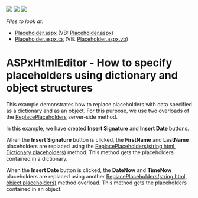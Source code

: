 <!-- default badges list -->
![](https://img.shields.io/endpoint?url=https://codecentral.devexpress.com/api/v1/VersionRange/128544938/15.1.6%2B)
[![](https://img.shields.io/badge/Open_in_DevExpress_Support_Center-FF7200?style=flat-square&logo=DevExpress&logoColor=white)](https://supportcenter.devexpress.com/ticket/details/T283576)
[![](https://img.shields.io/badge/📖_How_to_use_DevExpress_Examples-e9f6fc?style=flat-square)](https://docs.devexpress.com/GeneralInformation/403183)
<!-- default badges end -->
<!-- default file list -->
*Files to look at*:

* [Placeholder.aspx](./CS/Placeholder/Placeholder.aspx) (VB: [Placeholder.aspx](./VB/Placeholder/Placeholder.aspx))
* [Placeholder.aspx.cs](./CS/Placeholder/Placeholder.aspx.cs) (VB: [Placeholder.aspx.vb](./VB/Placeholder/Placeholder.aspx.vb))
<!-- default file list end -->
# ASPxHtmlEditor - How to specify placeholders using dictionary and object structures


<p>This example demonstrates how to replace placeholders with data specified as a dictionary and as an object. For this purpose, we use two overloads of the <a href="http://help.devexpress.com/#AspNet/DevExpressWebASPxHtmlEditorASPxHtmlEditor_ReplacePlaceholderstopic">ReplacePlaceholders</a> server-side method.</p>
<p>In this example, we have created <strong>Insert Signature</strong> and <strong>Insert Date </strong>buttons.</p>
<p>When the <strong>Insert Signature</strong> button is clicked, the <strong>FirstName</strong> and <strong>LastName</strong> placeholders are replaced using the <a href="https://documentation.devexpress.com/#AspNet/DevExpressWebASPxHtmlEditorASPxHtmlEditor_ReplacePlaceholderstopic%288Yxmrw%29">ReplacePlaceholders(string html, Dictionary <String, String> placeholders)</a> method. This method gets the placeholders contained in a dictionary.</p>
<p>When the <strong>Insert Date</strong> button is clicked, the <strong>DateNow</strong> and <strong>TimeNow</strong> placeholders are replaced using another <a href="https://documentation.devexpress.com/#AspNet/DevExpressWebASPxHtmlEditorASPxHtmlEditor_ReplacePlaceholderstopic%28SwhGdw%29">ReplacePlaceholders(string html, object placeholders)</a> method overload. This method gets the placeholders contained in an object.</p>

<br/>


